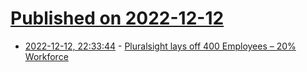 # [Published on 2022-12-12](index.md)

* [2022-12-12, 22:33:44](https://news.ycombinator.com/item?id=33961410) - [Pluralsight lays off 400 Employees – 20% Workforce](https://layoffstracker.com/pluralsight-lays-off-400-employees-20-workforce/)
